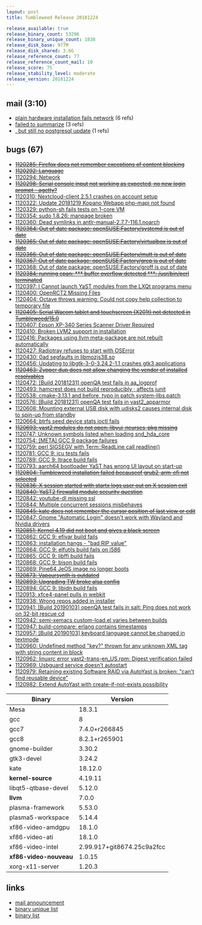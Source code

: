 ```yaml
---
layout: post
title: Tumbleweed Release 20181224

release_available: true
release_binary_count: 53296
release_binary_unique_count: 1838
release_disk_base: 977M
release_disk_shared: 3.6G
release_reference_count: 77
release_reference_count_mail: 10
release_score: 75
release_stability_level: moderate
release_version: 20181224
---
```


## mail (3:10)

- [plain hardware installation fails network](https://lists.opensuse.org/opensuse-factory/2018-12/msg00173.html) (6 refs)
- [failed to summarize](https://lists.opensuse.org/opensuse-factory/2019-01/msg00039.html) (3 refs)
- [, but still no postgresql update](https://lists.opensuse.org/opensuse-factory/2018-12/msg00164.html) (1 refs)

## bugs (67)

<!--more-->

- ~~[1120285: Firefox does not remember exceptions of content blocking](https://bugzilla.opensuse.org/show_bug.cgi?id=1120285)~~
- ~~[1120292: Language](https://bugzilla.opensuse.org/show_bug.cgi?id=1120292)~~
- [1120294: Network](https://bugzilla.opensuse.org/show_bug.cgi?id=1120294)
- ~~[1120298: Serial console input not working as expected, no new login prompt - agetty?](https://bugzilla.opensuse.org/show_bug.cgi?id=1120298)~~
- [1120310: Nextcloud-client 2.5.1 crashes on account setup](https://bugzilla.opensuse.org/show_bug.cgi?id=1120310)
- [1120322: Update 20181219 Kopano Webapp php-mapi not found](https://bugzilla.opensuse.org/show_bug.cgi?id=1120322)
- [1120329: python-sh fails tests on 1-core VM](https://bugzilla.opensuse.org/show_bug.cgi?id=1120329)
- [1120354: sudo 1.8.26: manpage broken](https://bugzilla.opensuse.org/show_bug.cgi?id=1120354)
- [1120360: Dead symlinks in antlr-manual-2.7.7-116.1.noarch](https://bugzilla.opensuse.org/show_bug.cgi?id=1120360)
- ~~[1120364: Out of date package: openSUSE:Factory/systemd is out of date](https://bugzilla.opensuse.org/show_bug.cgi?id=1120364)~~
- ~~[1120365: Out of date package: openSUSE:Factory/virtualbox is out  of date](https://bugzilla.opensuse.org/show_bug.cgi?id=1120365)~~
- ~~[1120366: Out of date package: openSUSE:Factory/mutt is out of date](https://bugzilla.opensuse.org/show_bug.cgi?id=1120366)~~
- ~~[1120367: Out of date package: openSUSE:Factory/grep is out of date](https://bugzilla.opensuse.org/show_bug.cgi?id=1120367)~~
- [1120368: Out of date package: openSUSE:Factory/groff is out of date](https://bugzilla.opensuse.org/show_bug.cgi?id=1120368)
- ~~[1120384: running cpan: *** buffer overflow detected ***: /usr/bin/perl terminated](https://bugzilla.opensuse.org/show_bug.cgi?id=1120384)~~
- [1120397: I Cannot launch YaST modules from the LXQt programs menu](https://bugzilla.opensuse.org/show_bug.cgi?id=1120397)
- [1120400: OpenRCT2 Missing Files](https://bugzilla.opensuse.org/show_bug.cgi?id=1120400)
- [1120404: Octave throws warning: Could not copy help collection to temporary file](https://bugzilla.opensuse.org/show_bug.cgi?id=1120404)
- ~~[1120405: Serial Wacom tablet and touchscreen (X201t) not detected in Tumbleweed/15.0](https://bugzilla.opensuse.org/show_bug.cgi?id=1120405)~~
- [1120407: Epson XP-340 Series Scanner Driver Required](https://bugzilla.opensuse.org/show_bug.cgi?id=1120407)
- [1120410: Broken LVM2 support in installation](https://bugzilla.opensuse.org/show_bug.cgi?id=1120410)
- [1120416: Packages using llvm meta-package are not rebuilt automatically](https://bugzilla.opensuse.org/show_bug.cgi?id=1120416)
- [1120427: Radiotray refuses to start with OSError](https://bugzilla.opensuse.org/show_bug.cgi?id=1120427)
- [1120430: 0ad segfaults in libmozjs38.so](https://bugzilla.opensuse.org/show_bug.cgi?id=1120430)
- [1120456: Updating to libgtk-3-0-3.24.2-1.1 crashes gtk3 applications](https://bugzilla.opensuse.org/show_bug.cgi?id=1120456)
- ~~[1120463: Zypper dup does not allow changing the vendor of installed resolvables](https://bugzilla.opensuse.org/show_bug.cgi?id=1120463)~~
- [1120472: \[Build 20181231\] openQA test fails in aa_logprof](https://bugzilla.opensuse.org/show_bug.cgi?id=1120472)
- [1120493: hamcrest does not build reproducibly ; affects junit](https://bugzilla.opensuse.org/show_bug.cgi?id=1120493)
- [1120538: cmake-3.13.1 and before, typo in patch  system-libs.patch](https://bugzilla.opensuse.org/show_bug.cgi?id=1120538)
- [1120576: \[Build 20181231\] openQA test fails in yast2_apparmor](https://bugzilla.opensuse.org/show_bug.cgi?id=1120576)
- [1120608: Mounting external USB disk with udisks2 causes internal disk to spin-up from standby](https://bugzilla.opensuse.org/show_bug.cgi?id=1120608)
- [1120664: btrfs seed device stats ioctl fails](https://bugzilla.opensuse.org/show_bug.cgi?id=1120664)
- ~~[1120693: yast2 modules do not open: libyui-ncurses-pkg missing](https://bugzilla.opensuse.org/show_bug.cgi?id=1120693)~~
- [1120747: Unknown symbols listed when loading snd_hda_core](https://bugzilla.opensuse.org/show_bug.cgi?id=1120747)
- [1120754: \[META\] GCC 9 package failures](https://bugzilla.opensuse.org/show_bug.cgi?id=1120754)
- [1120759: perl SIGSEGV with Term::ReadLine call readline()](https://bugzilla.opensuse.org/show_bug.cgi?id=1120759)
- [1120781: GCC 9: icu tests fails](https://bugzilla.opensuse.org/show_bug.cgi?id=1120781)
- [1120789: GCC 9: ltrace build fails](https://bugzilla.opensuse.org/show_bug.cgi?id=1120789)
- [1120793: aarch64 bootloader YaST has wrong UI layout on start-up](https://bugzilla.opensuse.org/show_bug.cgi?id=1120793)
- ~~[1120804: Tumbleweed installation failed becauseof grub2-arm-efi not selected](https://bugzilla.opensuse.org/show_bug.cgi?id=1120804)~~
- ~~[1120836: X session started with startx logs user out on X session exit](https://bugzilla.opensuse.org/show_bug.cgi?id=1120836)~~
- ~~[1120840: YaST2 firewalld module security question](https://bugzilla.opensuse.org/show_bug.cgi?id=1120840)~~
- [1120842: youtube-dl missing ssl](https://bugzilla.opensuse.org/show_bug.cgi?id=1120842)
- [1120844: Multiple concurrent sessions misbehaves](https://bugzilla.opensuse.org/show_bug.cgi?id=1120844)
- ~~[1120845: kate does not remember the cursor position of last view or edit](https://bugzilla.opensuse.org/show_bug.cgi?id=1120845)~~
- [1120847: Gnome "Automatic Login" doesn't work with Wayland and Nvidia drivers](https://bugzilla.opensuse.org/show_bug.cgi?id=1120847)
- ~~[1120851: Kernel 4.19 did not boot and gives a black screen](https://bugzilla.opensuse.org/show_bug.cgi?id=1120851)~~
- [1120862: GCC 9: efivar build fails](https://bugzilla.opensuse.org/show_bug.cgi?id=1120862)
- [1120863: installation hangs - "bad RIP value"](https://bugzilla.opensuse.org/show_bug.cgi?id=1120863)
- [1120864: GCC 9: elfutils build fails on i586](https://bugzilla.opensuse.org/show_bug.cgi?id=1120864)
- [1120865: GCC 9: libffi build fails](https://bugzilla.opensuse.org/show_bug.cgi?id=1120865)
- [1120868: GCC 9: bison build fails](https://bugzilla.opensuse.org/show_bug.cgi?id=1120868)
- [1120869: Pine64 JeOS image no longer boots](https://bugzilla.opensuse.org/show_bug.cgi?id=1120869)
- ~~[1120873: Vapoursynth is outdated](https://bugzilla.opensuse.org/show_bug.cgi?id=1120873)~~
- ~~[1120893: Upgrading TW broke alsa config](https://bugzilla.opensuse.org/show_bug.cgi?id=1120893)~~
- [1120894: GCC 9: libidn build fails](https://bugzilla.opensuse.org/show_bug.cgi?id=1120894)
- [1120913: xfce4-panel pulls in webkit](https://bugzilla.opensuse.org/show_bug.cgi?id=1120913)
- [1120938: Wrong repos added in installer](https://bugzilla.opensuse.org/show_bug.cgi?id=1120938)
- [1120941: \[Build 20190103\] openQA test fails in salt: Ping does not work on 32-bit rescue cd](https://bugzilla.opensuse.org/show_bug.cgi?id=1120941)
- [1120942: semi-xemacs custom-load.el varies between builds](https://bugzilla.opensuse.org/show_bug.cgi?id=1120942)
- [1120947: build-compare: erlang contains timestamps](https://bugzilla.opensuse.org/show_bug.cgi?id=1120947)
- [1120957: \[Build 20190103\] keyboard language cannot be changed in textmode](https://bugzilla.opensuse.org/show_bug.cgi?id=1120957)
- [1120960: Undefined method "key?" thrown for any unknown XML tag with string content in <partitions> block](https://bugzilla.opensuse.org/show_bug.cgi?id=1120960)
- [1120962: linuxrc error yast2-trans-en_US.rpm: Digest verification failed](https://bugzilla.opensuse.org/show_bug.cgi?id=1120962)
- [1120969: Usbguard service doesn't autostart](https://bugzilla.opensuse.org/show_bug.cgi?id=1120969)
- [1120979: Retaining existing Software RAID via AutoYast is broken: "can't find reusable device"](https://bugzilla.opensuse.org/show_bug.cgi?id=1120979)
- [1120982: Extend AutoYast <partition> with create-if-not-exists possibility](https://bugzilla.opensuse.org/show_bug.cgi?id=1120982)

Binary | Version
--- | ---
Mesa | 18.3.1
gcc | 8
gcc7 | 7.4.0+r266845
gcc8 | 8.2.1+r265901
gnome-builder | 3.30.2
gtk3-devel | 3.24.2
kate | 18.12.0
**kernel-source** | 4.19.11
libqt5-qtbase-devel | 5.12.0
**llvm** | 7.0.0
plasma-framework | 5.53.0
plasma5-workspace | 5.14.4
xf86-video-amdgpu | 18.1.0
xf86-video-ati | 18.1.0
xf86-video-intel | 2.99.917+git8674.25c9a2fcc
**xf86-video-nouveau** | 1.0.15
xorg-x11-server | 1.20.3

## links

- [mail announcement](https://lists.opensuse.org/opensuse-factory/2018-12/msg00160.html)
- [binary unique list](http://download.tumbleweed.boombatower.com/20181224/rpm.unique.list)
- [binary list](http://download.tumbleweed.boombatower.com/20181224/rpm.list)

